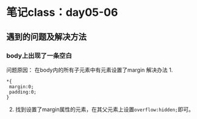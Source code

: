 # 笔记class：day05-06

## 遇到的问题及解决方法

### body上出现了一条空白
问题原因：
在body内的所有子元素中有元素设置了margin
解决办法
1. 
```
*{
 margin:0;
 padding:0;
}
```
2. 找到设置了margin属性的元素，在其父元素上设置```overflow:hidden;```即可。